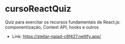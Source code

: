 # cursoReactQuiz

Quiz para exercitar os recursos fundamentais de React.js: componentização, Context API, hooks e outros
- Link: https://stellar-naiad-c8f427.netlify.app/
